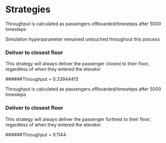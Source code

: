 # Strategies

Throughput is calculated as passengers offboarded/timesteps after 5000 timesteps

Simulation hyperparameter remained untouched throughout this process

### Deliver to closest floor
This strategy will always deliver the passenger closest to their floor,
regardless of when they entered the elevator

######Throughput = 0.33944413

Throughput is calculated as passengers offboarded/timesteps after 5000 timesteps
### Deliver to closest floor
This strategy will always deliver the passenger furthest to their floor,
regardless of when they entered the elevator. 

######Throughput = 0.1144
